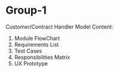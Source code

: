 # Group-1
Customer/Contract Handler Model 
Content:
1. Module FlowChart
2. Requirements List
3. Test Cases
4. Responsibilities Matrix
5. UX Prototype
